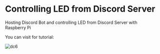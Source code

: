 # Controlling LED from Discord Server
Hosting Discord Bot and controlling LED from Discord Server with Raspberry Pi

You can visit for tutorial:

![dc6](https://user-images.githubusercontent.com/81293327/112466085-7dbb0d00-8d76-11eb-8c88-a969e898515f.jpg)



